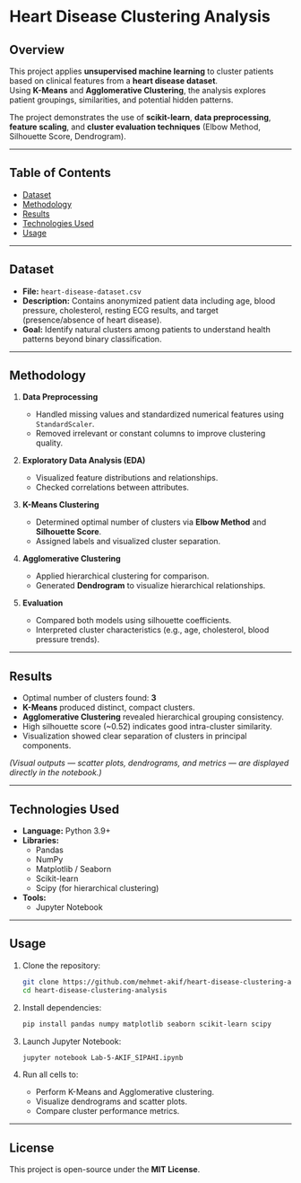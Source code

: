 # Heart Disease Clustering Analysis

## Overview

This project applies **unsupervised machine learning** to cluster patients based on clinical features from a **heart disease dataset**.  
Using **K-Means** and **Agglomerative Clustering**, the analysis explores patient groupings, similarities, and potential hidden patterns.

The project demonstrates the use of **scikit-learn**, **data preprocessing**, **feature scaling**, and **cluster evaluation techniques** (Elbow Method, Silhouette Score, Dendrogram).

---

## Table of Contents
- [Dataset](#dataset)
- [Methodology](#methodology)
- [Results](#results)
- [Technologies Used](#technologies-used)
- [Usage](#usage)

---

## Dataset

- **File:** `heart-disease-dataset.csv`  
- **Description:** Contains anonymized patient data including age, blood pressure, cholesterol, resting ECG results, and target (presence/absence of heart disease).  
- **Goal:** Identify natural clusters among patients to understand health patterns beyond binary classification.

---

## Methodology

1. **Data Preprocessing**
   - Handled missing values and standardized numerical features using `StandardScaler`.
   - Removed irrelevant or constant columns to improve clustering quality.

2. **Exploratory Data Analysis (EDA)**
   - Visualized feature distributions and relationships.
   - Checked correlations between attributes.

3. **K-Means Clustering**
   - Determined optimal number of clusters via **Elbow Method** and **Silhouette Score**.
   - Assigned labels and visualized cluster separation.

4. **Agglomerative Clustering**
   - Applied hierarchical clustering for comparison.
   - Generated **Dendrogram** to visualize hierarchical relationships.

5. **Evaluation**
   - Compared both models using silhouette coefficients.
   - Interpreted cluster characteristics (e.g., age, cholesterol, blood pressure trends).

---

## Results

- Optimal number of clusters found: **3**
- **K-Means** produced distinct, compact clusters.
- **Agglomerative Clustering** revealed hierarchical grouping consistency.
- High silhouette score (~0.52) indicates good intra-cluster similarity.
- Visualization showed clear separation of clusters in principal components.

*(Visual outputs — scatter plots, dendrograms, and metrics — are displayed directly in the notebook.)*

---

## Technologies Used

- **Language:** Python 3.9+  
- **Libraries:**
  - Pandas
  - NumPy
  - Matplotlib / Seaborn
  - Scikit-learn
  - Scipy (for hierarchical clustering)
- **Tools:**
  - Jupyter Notebook  

---

## Usage

1. Clone the repository:
   ```bash
   git clone https://github.com/mehmet-akif/heart-disease-clustering-analysis.git
   cd heart-disease-clustering-analysis
   ```

2. Install dependencies:
   ```bash
   pip install pandas numpy matplotlib seaborn scikit-learn scipy
   ```

3. Launch Jupyter Notebook:
   ```bash
   jupyter notebook Lab-5-AKIF_SIPAHI.ipynb
   ```

4. Run all cells to:
   - Perform K-Means and Agglomerative clustering.
   - Visualize dendrograms and scatter plots.
   - Compare cluster performance metrics.

---


## License

This project is open-source under the **MIT License**.

